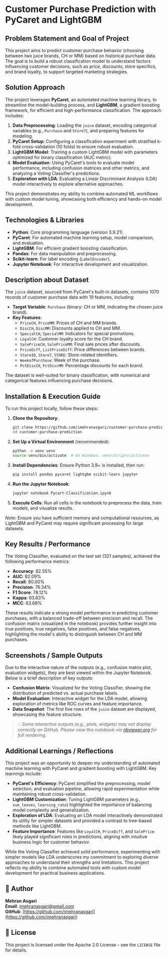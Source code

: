 # Customer Purchase Prediction with PyCaret and LightGBM

## Problem Statement and Goal of Project
This project aims to predict customer purchase behavior (choosing between two juice brands, CH or MM) based on historical purchase data. The goal is to build a robust classification model to understand factors influencing customer decisions, such as price, discounts, store specifics, and brand loyalty, to support targeted marketing strategies.

## Solution Approach
The project leverages **PyCaret**, an automated machine learning library, to streamline the model-building process, and **LightGBM**, a gradient boosting framework, for efficient and high-performance classification. The approach includes:

1. **Data Preprocessing**: Loading the `juice` dataset, encoding categorical variables (e.g., `Purchase` and `Store7`), and preparing features for modeling.
2. **PyCaret Setup**: Configuring a classification experiment with stratified k-fold cross-validation (10 folds) to ensure robust evaluation.
3. **LightGBM Model**: Training a custom LightGBM model with parameters optimized for binary classification (AUC metric).
4. **Model Evaluation**: Using PyCaret's tools to evaluate model performance, including confusion matrices and other metrics, and analyzing a Voting Classifier's predictions.
5. **Exploration with LDA**: Evaluating a Linear Discriminant Analysis (LDA) model interactively to explore alternative approaches.

This project demonstrates my ability to combine automated ML workflows with custom model tuning, showcasing both efficiency and hands-on model development.

## Technologies & Libraries
- **Python**: Core programming language (version 3.9.21).
- **PyCaret**: For automated machine learning setup, model comparison, and evaluation.
- **LightGBM**: For efficient gradient boosting classification.
- **Pandas**: For data manipulation and preprocessing.
- **Scikit-learn**: For label encoding (`LabelEncoder`).
- **Jupyter Notebook**: For interactive development and visualization.

## Description about Dataset
The `juice` dataset, sourced from PyCaret's built-in datasets, contains 1070 records of customer purchase data with 19 features, including:
- **Target Variable**: `Purchase` (binary: CH or MM, indicating the chosen juice brand).
- **Key Features**:
  - `PriceCH`, `PriceMM`: Prices of CH and MM brands.
  - `DiscCH`, `DiscMM`: Discounts applied to CH and MM.
  - `SpecialCH`, `SpecialMM`: Indicators for special promotions.
  - `LoyalCH`: Customer loyalty score for the CH brand.
  - `SalePriceCH`, `SalePriceMM`: Final sale prices after discounts.
  - `PriceDiff`, `ListPriceDiff`: Price differences between brands.
  - `StoreID`, `Store7`, `STORE`: Store-related identifiers.
  - `WeekofPurchase`: Week of the purchase.
  - `PctDiscCH`, `PctDiscMM`: Percentage discounts for each brand.

The dataset is well-suited for binary classification, with numerical and categorical features influencing purchase decisions.

## Installation & Execution Guide
To run this project locally, follow these steps:

1. **Clone the Repository**:
   ```bash
   git clone https://github.com/imehranasgari/customer-purchase-prediction.git
   cd customer-purchase-prediction
   ```

2. **Set Up a Virtual Environment** (recommended):
   ```bash
   python -m venv venv
   source venv/bin/activate  # On Windows: venv\Scripts\activate
   ```

3. **Install Dependencies**:
   Ensure Python 3.9+ is installed, then run:
   ```bash
   pip install pandas pycaret lightgbm scikit-learn jupyter
   ```

4. **Run the Jupyter Notebook**:
   ```bash
   jupyter notebook Pycart-Classification.ipynb
   ```

5. **Execute Cells**: Run all cells in the notebook to preprocess the data, train models, and visualize results.

*Note*: Ensure you have sufficient memory and computational resources, as LightGBM and PyCaret may require significant processing for large datasets.

## Key Results / Performance
The Voting Classifier, evaluated on the test set (321 samples), achieved the following performance metrics:
- **Accuracy**: 82.55%
- **AUC**: 82.09%
- **Recall**: 80.00%
- **Precision**: 76.34%
- **F1 Score**: 78.12%
- **Kappa**: 63.63%
- **MCC**: 63.68%

These results indicate a strong model performance in predicting customer purchases, with a balanced trade-off between precision and recall. The confusion matrix (visualized in the notebook) provides further insight into true positives, true negatives, false positives, and false negatives, highlighting the model's ability to distinguish between CH and MM purchases.

## Screenshots / Sample Outputs
Due to the interactive nature of the outputs (e.g., confusion matrix plot, evaluation widgets), they are best viewed within the Jupyter Notebook. Below is a brief description of key outputs:
- **Confusion Matrix**: Visualized for the Voting Classifier, showing the distribution of predicted vs. actual purchase labels.
- **Model Evaluation**: Interactive widget for the LDA model, allowing exploration of metrics like ROC curves and feature importance.
- **Data Snapshot**: The first five rows of the `juice` dataset are displayed, showcasing the feature structure.

> 💡 *Some interactive outputs (e.g., plots, widgets) may not display correctly on GitHub. Please view this notebook via [nbviewer.org](https://nbviewer.org) for full rendering.*

## Additional Learnings / Reflections
This project was an opportunity to deepen my understanding of automated machine learning with PyCaret and gradient boosting with LightGBM. Key learnings include:
- **PyCaret's Efficiency**: PyCaret simplified the preprocessing, model selection, and evaluation pipeline, allowing rapid experimentation while maintaining robust cross-validation.
- **LightGBM Customization**: Tuning LightGBM parameters (e.g., `num_leaves`, `learning_rate`) highlighted the importance of balancing model complexity and generalization.
- **Exploration of LDA**: Evaluating an LDA model interactively demonstrated its utility for simpler datasets and provided a contrast to tree-based methods like LightGBM.
- **Feature Importance**: Features like `LoyalCH`, `PriceDiff`, and `SalePrice` likely played significant roles in predictions, aligning with intuitive business logic for customer behavior.

While the Voting Classifier achieved solid performance, experimenting with simpler models like LDA underscores my commitment to exploring diverse approaches to understand their strengths and limitations. This project reflects my ability to combine automated tools with custom model development for practical business applications.

## 👤 Author
**Mehran Asgari**  
**Email**: [imehranasgari@gmail.com](mailto:imehranasgari@gmail.com)  
**GitHub**: [https://github.com/imehranasgari](https://github.com/imehranasgari)

## 📄 License
This project is licensed under the Apache 2.0 License – see the `LICENSE` file for details.
```